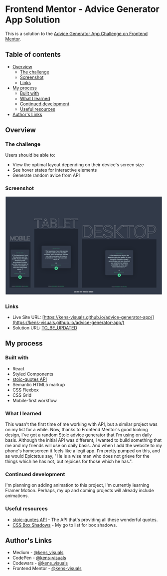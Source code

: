 # Frontend Mentor - Advice Generator App Solution

This is a solution to the [Advice Generator App Challenge on Frontend Mentor](https://www.frontendmentor.io/challenges/advice-generator-app-QdUG-13db).

## Table of contents

- [Overview](#overview)
  - [The challenge](#the-challenge)
  - [Screenshot](#screenshot)
  - [Links](#links)
- [My process](#my-process)
  - [Built with](#built-with)
  - [What I learned](#what-i-learned)
  - [Continued development](#continued-development)
  - [Useful resources](#useful-resources)
- [Author's Links](#authors-links)

## Overview

### The challenge

Users should be able to:

- View the optimal layout depending on their device's screen size
- See hover states for interactive elements
- Generate random avice from API

### Screenshot

![screenshot](./screenshot.png)

### Links

- Live Site URL: [https://kens-visuals.github.io/advice-generator-app/](https://kens-visuals.github.io/advice-generator-app/)
- Solution URL: [TO_BE_UPDATED](TO_BE_UPDATED)

## My process

### Built with

- React
- Styled Components
- [stoic-quotes API](https://github.com/benhoneywill/stoic-quotes)
- Semantic HTML5 markup
- CSS Flexbox
- CSS Grid
- Mobile-first workflow

### What I learned

This wasn't the first time of me working with API, but a similar project was on my list for a while. Now, thanks to Frontend Mentor's good looking design, I've got a random Stoic advice generator that I'm using on daily basis. Although the initial API was different, I wanted to build something that me and my friends will use on daily basis. And when I add the website to my phone's homescreen it feels like a legit app. I'm pretty pumped on this, and as would Epictetus say, "He is a wise man who does not grieve for the things which he has not, but rejoices for those which he has.".

### Continued development

I'm planning on adding animation to this project, I'm currently learning Framer Motion. Perhaps, my up and coming projects will already include animations.

### Useful resources

- [stoic-quotes API](https://github.com/benhoneywill/stoic-quotes) - The API that's providing all these wonderful quotes.
- [CSS Box Shadows](https://getcssscan.com/css-box-shadow-examples) - My go to list for box shadows.

## Author's Links

- Medium - [@kens_visuals](https://medium.com/@kens_visuals)
- CodePen - [@kens-visuals](https://codepen.io/kens-visuals)
- Codewars - [@kens_visuals](https://www.codewars.com/users/kens_visuals)
- Frontend Mentor - [@kens-visuals](https://www.frontendmentor.io/profile/kens-visuals)
